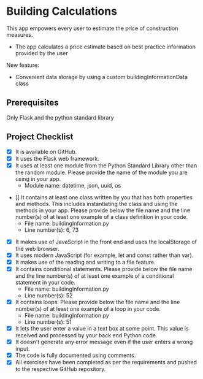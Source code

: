 # Building Calculations
This app empowers every user to estimate the price of construction measures.

- The app calculates a price estimate based on best practice information provided by the user 

New feature:
- Convenient data storage by using a custom buildingInformationData class

## Prerequisites
Only Flask and the python standard library

## Project Checklist
- [x] It is available on GitHub.
- [x] It uses the Flask web framework.
- [x] It uses at least one module from the Python Standard Library other than the random module.
  Please provide the name of the module you are using in your app.
  - Module name: datetime, json, uuid, os
- [] It contains at least one class written by you that has both properties and methods.
  This includes instantiating the class and using the methods in your app.
  Please provide below the file name and the line number(s) of at least one example of a class definition in your code.
  - File name: buildingInformation.py
  - Line number(s): 6, 73
- [x] It makes use of JavaScript in the front end and uses the localStorage of the web browser.
- [x] It uses modern JavaScript (for example, let and const rather than var).
- [x] It makes use of the reading and writing to a file feature.
- [x] It contains conditional statements. Please provide below the file name and the line number(s) of at least
  one example of a conditional statement in your code.
  - File name: buildingInformation.py
  - Line number(s): 52
- [x] It contains loops. Please provide below the file name and the line number(s) of at least
  one example of a loop in your code.
  - File name: buildingInformation.py
  - Line number(s): 51
- [x] It lets the user enter a value in a text box at some point.
  This value is received and processed by your back end Python code.
- [x] It doesn't generate any error message even if the user enters a wrong input.
- [x] The code is fully documented using comments.
- [x] All exercises have been completed as per the requirements and pushed to the respective GitHub repository.
